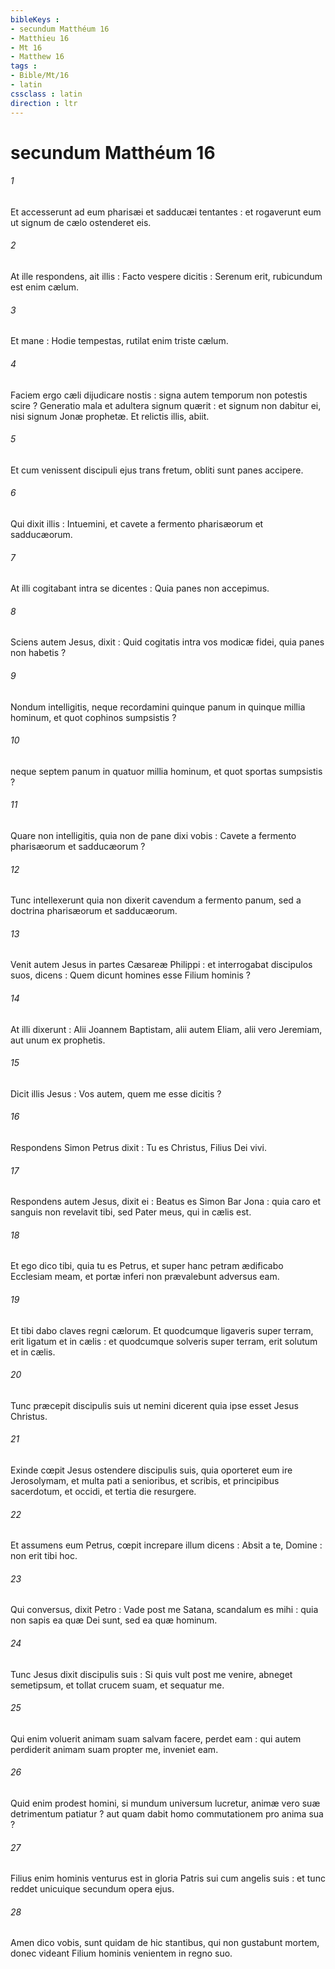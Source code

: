 ```yaml
---
bibleKeys : 
- secundum Matthéum 16
- Matthieu 16
- Mt 16
- Matthew 16
tags : 
- Bible/Mt/16
- latin
cssclass : latin
direction : ltr
---
```


# secundum Matthéum 16

###### 1
Et accesserunt ad eum pharisæi et sadducæi tentantes : et rogaverunt eum ut signum de cælo ostenderet eis.
###### 2
At ille respondens, ait illis : Facto vespere dicitis : Serenum erit, rubicundum est enim cælum.
###### 3
Et mane : Hodie tempestas, rutilat enim triste cælum.
###### 4
Faciem ergo cæli dijudicare nostis : signa autem temporum non potestis scire ? Generatio mala et adultera signum quærit : et signum non dabitur ei, nisi signum Jonæ prophetæ. Et relictis illis, abiit.
###### 5
Et cum venissent discipuli ejus trans fretum, obliti sunt panes accipere.
###### 6
Qui dixit illis : Intuemini, et cavete a fermento pharisæorum et sadducæorum.
###### 7
At illi cogitabant intra se dicentes : Quia panes non accepimus.
###### 8
Sciens autem Jesus, dixit : Quid cogitatis intra vos modicæ fidei, quia panes non habetis ?
###### 9
Nondum intelligitis, neque recordamini quinque panum in quinque millia hominum, et quot cophinos sumpsistis ?
###### 10
neque septem panum in quatuor millia hominum, et quot sportas sumpsistis ?
###### 11
Quare non intelligitis, quia non de pane dixi vobis : Cavete a fermento pharisæorum et sadducæorum ?
###### 12
Tunc intellexerunt quia non dixerit cavendum a fermento panum, sed a doctrina pharisæorum et sadducæorum.
###### 13
Venit autem Jesus in partes Cæsareæ Philippi : et interrogabat discipulos suos, dicens : Quem dicunt homines esse Filium hominis ?
###### 14
At illi dixerunt : Alii Joannem Baptistam, alii autem Eliam, alii vero Jeremiam, aut unum ex prophetis.
###### 15
Dicit illis Jesus : Vos autem, quem me esse dicitis ?
###### 16
Respondens Simon Petrus dixit : Tu es Christus, Filius Dei vivi.
###### 17
Respondens autem Jesus, dixit ei : Beatus es Simon Bar Jona : quia caro et sanguis non revelavit tibi, sed Pater meus, qui in cælis est.
###### 18
Et ego dico tibi, quia tu es Petrus, et super hanc petram ædificabo Ecclesiam meam, et portæ inferi non prævalebunt adversus eam.
###### 19
Et tibi dabo claves regni cælorum. Et quodcumque ligaveris super terram, erit ligatum et in cælis : et quodcumque solveris super terram, erit solutum et in cælis.
###### 20
Tunc præcepit discipulis suis ut nemini dicerent quia ipse esset Jesus Christus.
###### 21
Exinde cœpit Jesus ostendere discipulis suis, quia oporteret eum ire Jerosolymam, et multa pati a senioribus, et scribis, et principibus sacerdotum, et occidi, et tertia die resurgere.
###### 22
Et assumens eum Petrus, cœpit increpare illum dicens : Absit a te, Domine : non erit tibi hoc.
###### 23
Qui conversus, dixit Petro : Vade post me Satana, scandalum es mihi : quia non sapis ea quæ Dei sunt, sed ea quæ hominum.
###### 24
Tunc Jesus dixit discipulis suis : Si quis vult post me venire, abneget semetipsum, et tollat crucem suam, et sequatur me.
###### 25
Qui enim voluerit animam suam salvam facere, perdet eam : qui autem perdiderit animam suam propter me, inveniet eam.
###### 26
Quid enim prodest homini, si mundum universum lucretur, animæ vero suæ detrimentum patiatur ? aut quam dabit homo commutationem pro anima sua ?
###### 27
Filius enim hominis venturus est in gloria Patris sui cum angelis suis : et tunc reddet unicuique secundum opera ejus.
###### 28
Amen dico vobis, sunt quidam de hic stantibus, qui non gustabunt mortem, donec videant Filium hominis venientem in regno suo.
